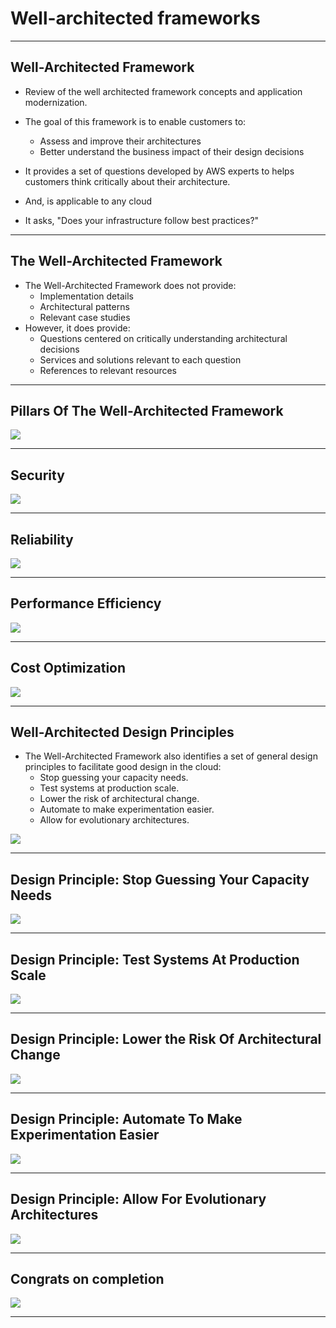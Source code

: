 # Well-architected frameworks

---

## Well-Architected Framework

* Review of the well architected framework concepts and application modernization.

* The goal of this framework is to enable customers to: 
    * Assess and improve their architectures
    * Better understand the business impact of their design decisions

* It provides a set of questions developed by AWS experts to helps customers think critically about their architecture.
* And, is applicable to any cloud

* It asks, "Does your infrastructure follow best practices?"

---

## The Well-Architected Framework

* The Well-Architected Framework does not provide:
    * Implementation details
    * Architectural patterns
    * Relevant case studies
* However, it does provide:
    * Questions centered on critically understanding architectural decisions
    * Services and solutions relevant to each question
    * References to relevant resources

---

## Pillars Of The Well-Architected Framework

![](../artwork/09-arch-01.png)

---

## Security

![](../artwork/09-arch-02.png)

---

## Reliability

![](../artwork/09-arch-03.png)

---

## Performance Efficiency

![](../artwork/09-arch-04.png)

---

## Cost Optimization


![](../artwork/09-arch-05.png)

---

## Well-Architected Design Principles

* The Well-Architected Framework also identifies a set of general design principles to facilitate good design in the cloud:
    * Stop guessing your capacity needs.
    * Test systems at production scale.
    * Lower the risk of architectural change. 
    * Automate to make experimentation easier. 
    * Allow for evolutionary architectures.

![](../artwork/09-pexels-pixabay-161963.jpg)

---

## Design Principle: Stop Guessing Your Capacity Needs

![](../artwork/09-arch-06.png)

---

## Design Principle: Test Systems At Production Scale

![](../artwork/09-arch-07.png)

---

## Design Principle: Lower the Risk Of Architectural Change


![](../artwork/09-arch-08.png)

---

## Design Principle: Automate To Make Experimentation Easier

![](../artwork/09-arch-09.png)

---  

## Design Principle: Allow For Evolutionary Architectures


![](../artwork/09-arch-10.png)

---  

## Congrats on completion


![](../artwork/congrats.png)

---